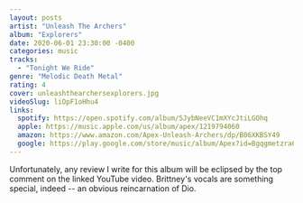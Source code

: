 ```yaml
---
layout: posts
artist: "Unleash The Archers"
album: "Explorers"
date: 2020-06-01 23:30:00 -0400
categories: music
tracks:
  - "Tonight We Ride"
genre: "Melodic Death Metal"
rating: 4
cover: unleashthearchersexplorers.jpg
videoSlug: liOpF1oHhu4
links:
  spotify: https://open.spotify.com/album/5JybNeeVC1mXYcJtiLGOhq
  apple: https://music.apple.com/us/album/apex/1219794060
  amazon: https://www.amazon.com/Apex-Unleash-Archers/dp/B06XKBSY49
  google: https://play.google.com/store/music/album/Apex?id=Bgqgmetzra6ynldecapolmjrbta&hl=en_US
---
```


Unfortunately, any review I write for this album will be eclipsed by the top comment on the linked YouTube video.  Brittney's vocals are something special, indeed -- an obvious reincarnation of Dio.
